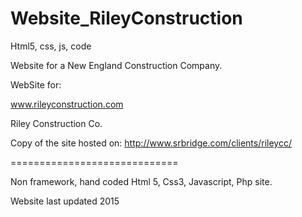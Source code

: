 # Website_RileyConstruction
Html5, css, js, code 

Website for a New England Construction Company.

WebSite for:

www.rileyconstruction.com

Riley Construction Co.

Copy of the site hosted on: http://www.srbridge.com/clients/rileycc/

=============================

Non framework, hand coded Html 5, Css3, Javascript, Php site.

Website last updated 2015
